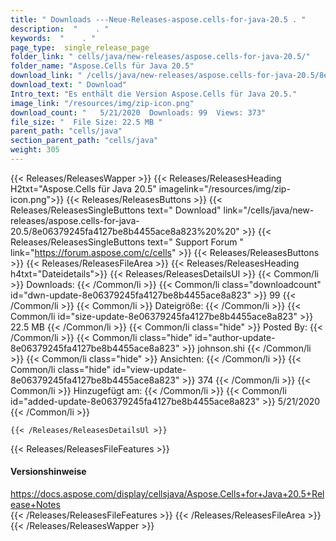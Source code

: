 ```yaml
---
title: " Downloads ---Neue-Releases-aspose.cells-for-java-20.5 . "
description:  "    . " 
keywords:  "    . " 
page_type:  single_release_page
folder_link: " cells/java/new-releases/aspose.cells-for-java-20.5/"
folder_name: "Aspose.Cells für Java 20.5"
download_link: " /cells/java/new-releases/aspose.cells-for-java-20.5/8e06379245fa4127be8b4455ace8a823"
download_text: " Download"
Intro_text: "Es enthält die Version Aspose.Cells für Java 20.5."
image_link: "/resources/img/zip-icon.png"
download_count: "   5/21/2020  Downloads: 99  Views: 373"
file_size: "  File Size: 22.5 MB "
parent_path: "cells/java"
section_parent_path: "cells/java"
weight: 305
---
```


{{< Releases/ReleasesWapper >}}
  {{< Releases/ReleasesHeading H2txt="Aspose.Cells für Java 20.5" imagelink="/resources/img/zip-icon.png">}}
  {{< Releases/ReleasesButtons >}}
    {{< Releases/ReleasesSingleButtons text=" Download" link="/cells/java/new-releases/aspose.cells-for-java-20.5/8e06379245fa4127be8b4455ace8a823%20%20" >}}
    {{< Releases/ReleasesSingleButtons text=" Support Forum " link="https://forum.aspose.com/c/cells" >}}
  {{< Releases/ReleasesButtons >}}
  {{< Releases/ReleasesFileArea >}}
    {{< Releases/ReleasesHeading h4txt="Dateidetails">}}
    {{< Releases/ReleasesDetailsUl >}}
            {{< Common/li >}} Downloads: {{< /Common/li >}}
      {{< Common/li class="downloadcount" id="dwn-update-8e06379245fa4127be8b4455ace8a823" >}} 99 {{< /Common/li >}}
      {{< Common/li >}} Dateigröße: {{< /Common/li >}}
      {{< Common/li id="size-update-8e06379245fa4127be8b4455ace8a823" >}} 22.5 MB {{< /Common/li >}} 
      {{< Common/li  class="hide" >}} Posted By: {{< /Common/li >}} 
      {{< Common/li class="hide" id="author-update-8e06379245fa4127be8b4455ace8a823" >}} johnson.shi {{< /Common/li >}}
      {{< Common/li class="hide" >}} Ansichten: {{< /Common/li >}}
      {{< Common/li class="hide" id="view-update-8e06379245fa4127be8b4455ace8a823" >}} 374 {{< /Common/li >}}
      {{< Common/li >}} Hinzugefügt am: {{< /Common/li >}}
      {{< Common/li id="added-update-8e06379245fa4127be8b4455ace8a823" >}} 5/21/2020 {{< /Common/li >}} 

    {{< /Releases/ReleasesDetailsUl >}}

  {{< Releases/ReleasesFileFeatures >}}
      <h4>Versionshinweise</h4><div> <a href="https://docs.aspose.com/display/cellsjava/Aspose.Cells+for+Java+20.5+Release+Notes">https://docs.aspose.com/display/cellsjava/Aspose.Cells+for+Java+20.5+Release+Notes</a></div>
  {{< /Releases/ReleasesFileFeatures >}}
 {{< /Releases/ReleasesFileArea >}}
{{< /Releases/ReleasesWapper >}}



